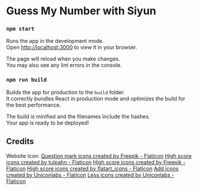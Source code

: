 # Guess My Number with Siyun

### `npm start`

Runs the app in the development mode.\
Open [http://localhost:3000](http://localhost:3000) to view it in your browser.

The page will reload when you make changes.\
You may also see any lint errors in the console.

### `npm run build`

Builds the app for production to the `build` folder.\
It correctly bundles React in production mode and optimizes the build for the best performance.

The build is minified and the filenames include the hashes.\
Your app is ready to be deployed!

## Credits

Website Icon:
<a href="https://www.flaticon.com/free-icons/question-mark" title="question mark icons">Question mark icons created by Freepik - Flaticon</a>
<a href="https://www.flaticon.com/free-icons/high-score" title="high score icons">High score icons created by tulpahn - Flaticon</a>
<a href="https://www.flaticon.com/free-icons/high-score" title="high score icons">High score icons created by Freepik - Flaticon</a>
<a href="https://www.flaticon.com/free-icons/high-score" title="high score icons">High score icons created by flatart_icons - Flaticon</a>
<a href="https://www.flaticon.com/free-icons/add" title="add icons">Add icons created by Uniconlabs - Flaticon</a>
<a href="https://www.flaticon.com/free-icons/less" title="less icons">Less icons created by Uniconlabs - Flaticon</a>
